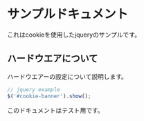 # サンプルドキュメント

これはcookieを使用したjqueryのサンプルです。

## ハードウエアについて

ハードウエアーの設定について説明します。

```javascript
// jquery example
$('#cookie-banner').show();
```

このドキュメントはテスト用です。
